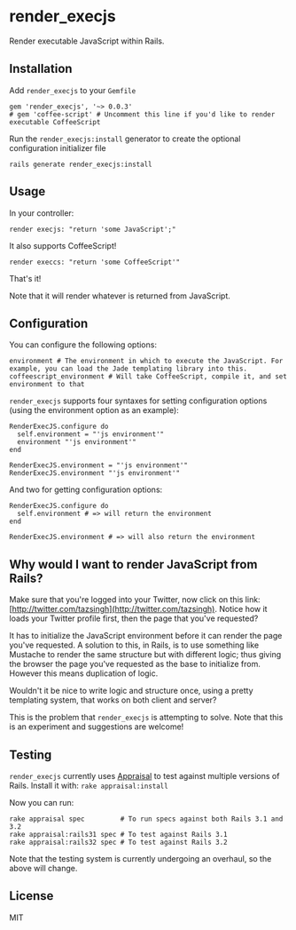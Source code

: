 # render_execjs #

Render executable JavaScript within Rails.

## Installation ##

Add `render_execjs` to your `Gemfile`

    gem 'render_execjs', '~> 0.0.3'
    # gem 'coffee-script' # Uncomment this line if you'd like to render executable CoffeeScript

Run the `render_execjs:install` generator to create the optional configuration initializer file

    rails generate render_execjs:install

## Usage ##

In your controller:

    render execjs: "return 'some JavaScript';"

It also supports CoffeeScript!

    render execcs: "return 'some CoffeeScript'"

That's it!

Note that it will render whatever is returned from JavaScript.

## Configuration ##

You can configure the following options:

    environment # The environment in which to execute the JavaScript. For example, you can load the Jade templating library into this.
    coffeescript_environment # Will take CoffeeScript, compile it, and set environment to that

`render_execjs` supports four syntaxes for setting configuration options (using the environment option as an example):

    RenderExecJS.configure do
      self.environment = "'js environment'"
      environment "'js environment'"
    end

    RenderExecJS.environment = "'js environment'"
    RenderExecJS.environment "'js environment'"

And two for getting configuration options:

    RenderExecJS.configure do
      self.environment # => will return the environment
    end

    RenderExecJS.environment # => will also return the environment

## Why would I want to render JavaScript from Rails? ##

Make sure that you're logged into your Twitter, now click on this link: [http://twitter.com/tazsingh](http://twitter.com/tazsingh).
Notice how it loads your Twitter profile first, then the page that you've requested?

It has to initialize the JavaScript environment before it can render the page you've requested.
A solution to this, in Rails, is to use something like Mustache to render the same structure but with different logic;
thus giving the browser the page you've requested as the base to initialize from.
However this means duplication of logic.

Wouldn't it be nice to write logic and structure once, using a pretty templating system, that works on both client and server?

This is the problem that `render_execjs` is attempting to solve. Note that this is an experiment and suggestions are welcome!

## Testing ##

`render_execjs` currently uses [Appraisal](https://github.com/thoughtbot/appraisal) to test against multiple versions of Rails.
Install it with: `rake appraisal:install`

Now you can run:

    rake appraisal spec         # To run specs against both Rails 3.1 and 3.2
    rake appraisal:rails31 spec # To test against Rails 3.1
    rake appraisal:rails32 spec # To test against Rails 3.2

Note that the testing system is currently undergoing an overhaul, so the above will change.

## License ##

MIT